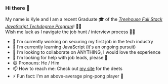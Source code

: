 ### Hi there 👋

My name is Kyle and I am a recent Graduate 🎓 of the *[Treehouse Full Stack JavaScript Techdegree Program](https://teamtreehouse.com/techdegree/full-stack-javascript)*! 📜🥳 \
Wish me luck as I navigate the job hunt / interview process 🤞😅

- 🔭 I’m currently working on securing my first job in the tech industry
- 🌱 I’m currently learning JavaScript (it's an ongoing pursuit)
- 👯 I’m looking to collaborate on ANYTHING, I would love the experience
- 🤔 I’m looking for help with job leads, please 🙏
- 😄 Pronouns: He / Him
- 📫 How to reach me: Check out [my site](https://kyleines.github.io) for the deets
- ⚡ Fun fact: I'm an above-average ping-pong player 🏓

<!--
**kyleines/kyleines** is a ✨ _special_ ✨ repository because its `README.md` (this file) appears on your GitHub profile.

Here are some ideas to get you started:

- 🔭 I’m currently working on ...
- 🌱 I’m currently learning ...
- 👯 I’m looking to collaborate on ...
- 🤔 I’m looking for help with ...
- 💬 Ask me about ...
- 📫 How to reach me: ...
- 😄 Pronouns: ...
- ⚡ Fun fact: ...
-->
